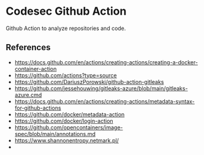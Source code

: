 # Codesec Github Action
Github Action to analyze repositories and code.

## References

- https://docs.github.com/en/actions/creating-actions/creating-a-docker-container-action
- https://github.com/actions?type=source
- https://github.com/DariuszPorowski/github-action-gitleaks
- https://github.com/jessehouwing/gitleaks-azure/blob/main/gitleaks-azure.cmd
- https://docs.github.com/en/actions/creating-actions/metadata-syntax-for-github-actions
- https://github.com/docker/metadata-action
- https://github.com/docker/login-action
- https://github.com/opencontainers/image-spec/blob/main/annotations.md
- https://www.shannonentropy.netmark.pl/
- 